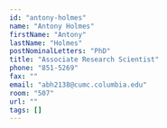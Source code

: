 ```yaml
---
id: "antony-holmes"
name: "Antony Holmes"
firstName: "Antony"
lastName: "Holmes"
postNominalLetters: "PhD"
title: "Associate Research Scientist"
phone: "851-5269"
fax: ""
email: "abh2138@cumc.columbia.edu"
room: "507"
url: ""
tags: []
---
```

